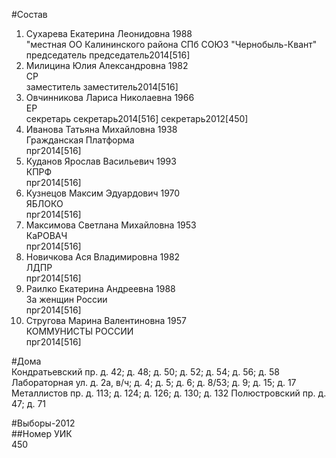 #Состав  
1. Сухарева Екатерина Леонидовна 1988  
    "местная ОО Калининского района СПб СОЮЗ "Чернобыль-Квант"  
    председатель председатель2014[516]  
2. Милицина Юлия Александровна 1982  
    СР  
    заместитель заместитель2014[516]  
3. Овчинникова Лариса Николаевна 1966  
    ЕР  
    секретарь секретарь2014[516] секретарь2012[450]  
4. Иванова Татьяна Михайловна 1938  
    Гражданская Платформа  
    прг2014[516]  
5. Куданов Ярослав Васильевич 1993  
    КПРФ  
    прг2014[516]  
6. Кузнецов Максим Эдуардович 1970  
    ЯБЛОКО  
    прг2014[516]  
7. Максимова Светлана Михайловна 1953  
    КаРОВАЧ  
    прг2014[516]  
8. Новичкова Ася Владимировна 1982  
    ЛДПР  
    прг2014[516]  
9. Раилко Екатерина Андреевна 1988  
    За женщин России  
    прг2014[516]  
10. Стругова Марина Валентиновна 1957  
    КОММУНИСТЫ РОССИИ  
    прг2014[516]  
  
#Дома  
Кондратьевский пр. д. 42; д. 48; д. 50; д. 52; д. 54; д. 56; д. 58 Лабораторная ул. д. 2а, в/ч; д. 4; д. 5; д. 6; д. 8/53; д. 9; д. 15; д. 17 Металлистов пр. д. 113; д. 124; д. 126; д. 130; д. 132 Полюстровский пр. д. 47; д. 71  
  
#Выборы-2012  
##Номер УИК  
450  
